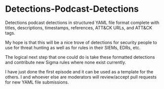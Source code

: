 # Detections-Podcast-Detections
Detections podcast detections in structured YAML file format complete with titles, descriptions, timestamps, references, ATT&CK URLs, and ATT&CK tags.

My hope is that this will be a nice trove of detections for security people to use for threat hunting as well as for rules in their SIEMs, EDRs, etc.

The logical next step that one could do is take these formatted detections and contribute new Sigma rules where none exist currently.

I have just done the first episode and it can be used as a template for the others. I and whoever else are moderators will review/accept pull requests for new YAML file submissions.